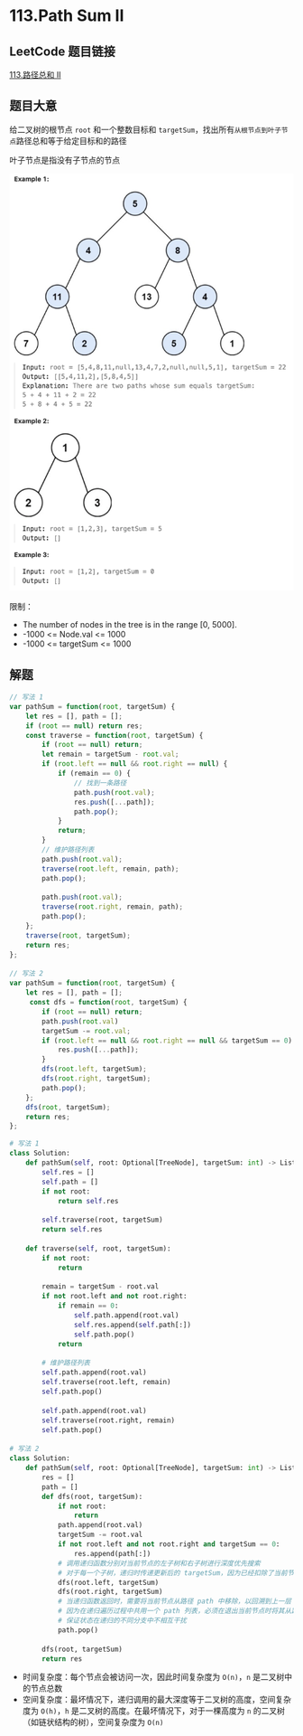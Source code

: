 # 113.Path Sum II

## LeetCode 题目链接

[113.路径总和 II](https://leetcode.cn/problems/path-sum-ii/)

## 题目大意

给二叉树的根节点 `root` 和一个整数目标和 `targetSum`，找出所有`从根节点到叶子节点`路径总和等于给定目标和的路径

叶子节点是指没有子节点的节点

![alt text](images/example113.png)

限制：
- The number of nodes in the tree is in the range [0, 5000].
- -1000 <= Node.val <= 1000
- -1000 <= targetSum <= 1000
  
## 解题

```js
// 写法 1
var pathSum = function(root, targetSum) {
    let res = [], path = [];
    if (root == null) return res;
    const traverse = function(root, targetSum) {
        if (root == null) return;
        let remain = targetSum - root.val;
        if (root.left == null && root.right == null) {
            if (remain == 0) {
                // 找到一条路径
                path.push(root.val);
                res.push([...path]);
                path.pop();
            }
            return;
        }
        // 维护路径列表
        path.push(root.val);
        traverse(root.left, remain, path);
        path.pop();

        path.push(root.val);
        traverse(root.right, remain, path);
        path.pop();
    };
    traverse(root, targetSum);
    return res;
};

// 写法 2
var pathSum = function(root, targetSum) {
    let res = [], path = [];
     const dfs = function(root, targetSum) {
        if (root == null) return;
        path.push(root.val)
        targetSum -= root.val;
        if (root.left == null && root.right == null && targetSum == 0) {
            res.push([...path]);
        }
        dfs(root.left, targetSum);
        dfs(root.right, targetSum);
        path.pop();
    };
    dfs(root, targetSum);
    return res;
};
```
```python
# 写法 1
class Solution:
    def pathSum(self, root: Optional[TreeNode], targetSum: int) -> List[List[int]]:
        self.res = []
        self.path = []
        if not root:
            return self.res
        
        self.traverse(root, targetSum)
        return self.res
    
    def traverse(self, root, targetSum):
        if not root:
            return 

        remain = targetSum - root.val
        if not root.left and not root.right:
            if remain == 0:
                self.path.append(root.val)
                self.res.append(self.path[:])
                self.path.pop()
            return
        
        # 维护路径列表
        self.path.append(root.val)
        self.traverse(root.left, remain)
        self.path.pop()

        self.path.append(root.val)
        self.traverse(root.right, remain)
        self.path.pop()

# 写法 2
class Solution:
    def pathSum(self, root: Optional[TreeNode], targetSum: int) -> List[List[int]]:
        res = []
        path = []
        def dfs(root, targetSum):
            if not root:
                return
            path.append(root.val)
            targetSum -= root.val
            if not root.left and not root.right and targetSum == 0:
                res.append(path[:])
            # 调用递归函数分别对当前节点的左子树和右子树进行深度优先搜索
            # 对于每一个子树，递归时传递更新后的 targetSum，因为已经扣除了当前节点的值
            dfs(root.left, targetSum)
            dfs(root.right, targetSum)
            # 当递归函数返回时，需要将当前节点从路径 path 中移除，以回溯到上一层
            # 因为在递归遍历过程中共用一个 path 列表，必须在退出当前节点时将其从路径中删除，确保路径只包含当前递归路径上的节点
            # 保证状态在递归的不同分支中不相互干扰
            path.pop()
            
        dfs(root, targetSum)
        return res
```

- 时间复杂度：每个节点会被访问一次，因此时间复杂度为 `O(n)`，`n` 是二叉树中的节点总数
- 空间复杂度：最坏情况下，递归调用的最大深度等于二叉树的高度，空间复杂度为 `O(h)`，`h` 是二叉树的高度。在最坏情况下，对于一棵高度为 `n` 的二叉树（如链状结构的树），空间复杂度为 `O(n)`